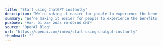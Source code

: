 ```yaml
---
title: "Start using ChatGPT instantly"
description: "We’re making it easier for people to experience the benefits of AI without needing to sign up"
summary: "We’re making it easier for people to experience the benefits of AI without needing to sign up"
pubDate: "Mon, 01 Apr 2024 00:00:00 GMT"
source: "OpenAI Blog"
url: "https://openai.com/index/start-using-chatgpt-instantly"
thumbnail: ""
---
```


